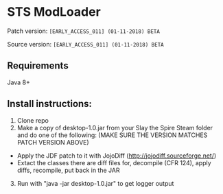 # STS ModLoader #
Patch version: `[EARLY_ACCESS_011] (01-11-2018) BETA`

Source version: `[EARLY_ACCESS_011] (01-11-2018) BETA`

## Requirements ##
Java 8+

## Install instructions: ##
1. Clone repo
2. Make a copy of desktop-1.0.jar from your Slay the Spire Steam folder and do one of the following: (MAKE SURE THE VERSION MATCHES PATCH VERSION ABOVE)
  * Apply the JDF patch to it with JojoDiff (http://jojodiff.sourceforge.net/)
  * Extact the classes there are diff files for, decompile (CFR 124), apply diffs, recompile, put back in the JAR
3. Run with "java -jar desktop-1.0.jar" to get logger output
